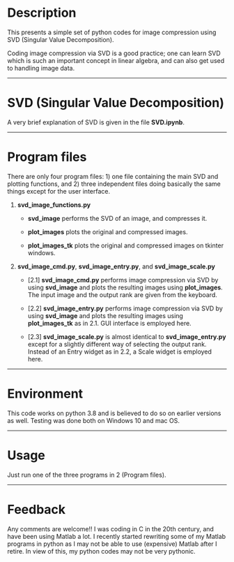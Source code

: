 # Description

This presents a simple set of python codes for image compression using SVD (Singular Value Decomposition).

Coding image compression via SVD is a good practice; one can learn SVD which is such an important concept in linear algebra, and can also get used to handling image data.

---
# SVD (Singular Value Decomposition)

A very brief explanation of SVD is given in the file **SVD.ipynb**.

---

# Program files

There are only four program files: 1) one file containing the main SVD and plotting functions, and 2) three independent files doing basically the same things except for the user interface.

1. **svd_image_functions.py**

   - **svd_image** performs the SVD of an image, and compresses it.

   - **plot_images** plots the original and compressed images.

   - **plot_images_tk** plots the original and compressed images on tkinter windows.


2. **svd_image_cmd.py**, **svd_image_entry.py**, and **svd_image_scale.py**

   - [2.1] **svd_image_cmd.py** performs image compression via SVD by using **svd_image** and plots the resulting images using **plot_images**. The input image and the output rank are given from the keyboard.

   - [2.2] **svd_image_entry.py** performs image compression via SVD by using **svd_image** and plots the resulting images using **plot_images_tk** as in 2.1. GUI interface is employed here.

   - [2.3] **svd_image_scale.py** is almost identical to **svd_image_entry.py** except for a slightly different way of selecting the output rank. Instead of an Entry widget as in 2.2, a Scale widget is employed here.

---
# Environment

This code works on python 3.8 and is believed to do so on earlier versions as well. Testing was done both on Windows 10 and mac OS.

---
# Usage

Just run one of the three programs in 2 (Program files).

---
# Feedback

Any comments are welcome!! I was coding in C in the 20th century, and have been using Matlab a lot. I recently started rewriting some of my Matlab programs in python as I may not be able to use (expensive) Matlab after I retire. In view of this, my python codes may not be very pythonic.
